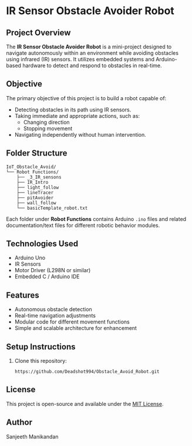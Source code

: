 # IR Sensor Obstacle Avoider Robot

## Project Overview

The **IR Sensor Obstacle Avoider Robot** is a mini-project designed to navigate autonomously within an environment while avoiding obstacles using infrared (IR) sensors. It utilizes embedded systems and Arduino-based hardware to detect and respond to obstacles in real-time.

## Objective

The primary objective of this project is to build a robot capable of:

- Detecting obstacles in its path using IR sensors.
- Taking immediate and appropriate actions, such as:
  - Changing direction
  - Stopping movement
- Navigating independently without human intervention.

## Folder Structure
```
IoT_Obstacle_Avoid/
└── Robot Functions/
    ├── _3_IR_sensons
    ├── IR_Intro
    ├── light_follow
    ├── lineTracer
    ├── pitAvoider
    ├── wall_follow
    └── basicTemplate_robot.txt
```

Each folder under **Robot Functions** contains Arduino `.ino` files and related documentation/text files for different robotic behavior modules.

## Technologies Used

- Arduino Uno
- IR Sensors
- Motor Driver (L298N or similar)
- Embedded C / Arduino IDE

## Features

- Autonomous obstacle detection
- Real-time navigation adjustments
- Modular code for different movement functions
- Simple and scalable architecture for enhancement

## Setup Instructions

1. Clone this repository:
   ```
   https://github.com/Deadshot994/Obstacle_Avoid_Robot.git
   ```
## License
This project is open-source and available under the [MIT License](LICENSE).

## Author
Sanjeeth Manikandan
